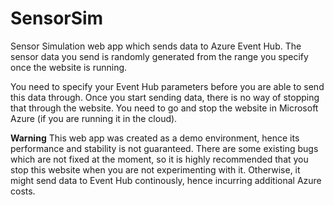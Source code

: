 # SensorSim
Sensor Simulation web app which sends data to Azure Event Hub. 
The sensor data you send is randomly generated from the range you specify once the website is running.

You need to specify your Event Hub parameters before you are able to send this data through. Once you start sending
data, there is no way of stopping that through the website. You need to go and stop the website in Microsoft Azure
(if you are running it in the cloud).

**Warning** This web app was created as a demo environment, hence its performance and stability is not guaranteed.
There are some existing bugs which are not fixed at the moment, so it is highly recommended that you stop this website
when you are not experimenting with it. Otherwise, it might send data to Event Hub continously, hence incurring additional
Azure costs.



